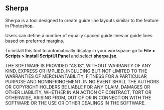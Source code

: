 ## Sherpa

Sherpa is a tool designed to create guide line layouts similar to the feature in Photoshop.

Users can define a number of equally spaced guide lines or guide lines based on preferred margins.

To install this tool to automatically display in your workspace go to **File > Scripts > Install ScriptUI Panel** and select **sherpa.jsx**.

THE SOFTWARE IS PROVIDED "AS IS", WITHOUT WARRANTY OF ANY KIND, EXPRESS OR
IMPLIED, INCLUDING BUT NOT LIMITED TO THE WARRANTIES OF MERCHANTABILITY,
FITNESS FOR A PARTICULAR PURPOSE AND NONINFRINGEMENT. IN NO EVENT SHALL THE
AUTHORS OR COPYRIGHT HOLDERS BE LIABLE FOR ANY CLAIM, DAMAGES OR OTHER
LIABILITY, WHETHER IN AN ACTION OF CONTRACT, TORT OR OTHERWISE, ARISING FROM,
OUT OF OR IN CONNECTION WITH THE SOFTWARE OR THE USE OR OTHER DEALINGS IN THE
SOFTWARE.

